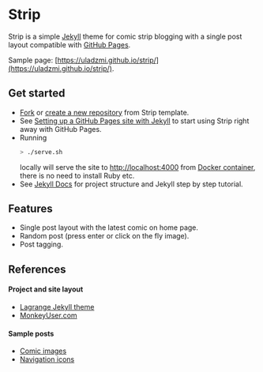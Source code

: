 # Strip

Strip is a simple [Jekyll](https://jekyllrb.com/) theme for comic strip blogging with a single post layout compatible with [GitHub Pages](https://pages.github.com/).

Sample page: [https://uladzmi.github.io/strip/](https://uladzmi.github.io/strip/).

## Get started

- [Fork](https://github.com/uladzmi/strip/fork) or [create a new repository](https://github.com/uladzmi/strip/generate) from Strip template.
- See [Setting up a GitHub Pages site with Jekyll](https://docs.github.com/en/pages/setting-up-a-github-pages-site-with-jekyll) to start using Strip right away with GitHub Pages.
- Running
  ```bash
  > ./serve.sh
  ```
  locally will serve the site to [http://localhost:4000](http://localhost:4000) from [Docker container](https://www.docker.com/), there is no need to install Ruby etc.
- See [Jekyll Docs](https://jekyllrb.com/docs/) for project structure and Jekyll step by step tutorial.

## Features

- Single post layout with the latest comic on home page.
- Random post (press enter or click on the fly image).
- Post tagging.

## References

#### Project and site layout

- [Lagrange Jekyll theme](https://github.com/LeNPaul/Lagrange)
- [MonkeyUser.com](https://www.monkeyuser.com/)

#### Sample posts

- [Comic images](https://pixabay.com/users/pencilparker-7519217/)
- [Navigation icons](https://pixabay.com/users/openclipart-vectors-30363/)
